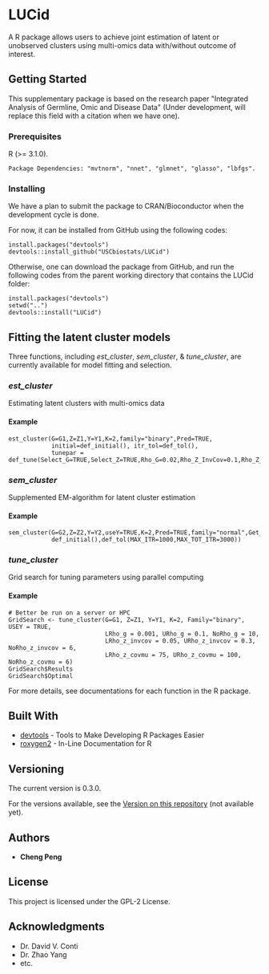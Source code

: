 # LUCid

A R package allows users to achieve joint estimation of latent or unobserved clusters using multi-omics data with/without outcome of interest.

## Getting Started

This supplementary package is based on the research paper "Integrated Analysis of Germline, Omic and Disease Data" (Under development, will replace this field with a citation when we have one). 

### Prerequisites

R (>= 3.1.0).

```
Package Dependencies: "mvtnorm", "nnet", "glmnet", "glasso", "lbfgs".
```

### Installing

We have a plan to submit the package to CRAN/Bioconductor when the development cycle is done.

For now, it can be installed from GitHub using the following codes:

```
install.packages("devtools")
devtools::install_github("USCbiostats/LUCid")
```
Otherwise, one can download the package from GitHub, and run the following codes from the parent working directory that contains the LUCid folder:

```
install.packages("devtools")
setwd("..")
devtools::install("LUCid")
```

## Fitting the latent cluster models

Three functions, including *est_cluster*, *sem_cluster*, & *tune_cluster*, are currently available for model fitting and selection. 

### *est_cluster*

Estimating latent clusters with multi-omics data

#### Example

```
est_cluster(G=G1,Z=Z1,Y=Y1,K=2,family="binary",Pred=TRUE,
            initial=def_initial(), itr_tol=def_tol(),
            tunepar = def_tune(Select_G=TRUE,Select_Z=TRUE,Rho_G=0.02,Rho_Z_InvCov=0.1,Rho_Z_CovMu=93))
```

### *sem_cluster*

Supplemented EM-algorithm for latent cluster estimation

#### Example

```
sem_cluster(G=G2,Z=Z2,Y=Y2,useY=TRUE,K=2,Pred=TRUE,family="normal",Get_SE=TRUE,
            def_initial(),def_tol(MAX_ITR=1000,MAX_TOT_ITR=3000))
```

### *tune_cluster*

Grid search for tuning parameters using parallel computing

#### Example

```
# Better be run on a server or HPC
GridSearch <- tune_cluster(G=G1, Z=Z1, Y=Y1, K=2, Family="binary", USEY = TRUE,
                           LRho_g = 0.001, URho_g = 0.1, NoRho_g = 10,
                           LRho_z_invcov = 0.05, URho_z_invcov = 0.3, NoRho_z_invcov = 6,
                           LRho_z_covmu = 75, URho_z_covmu = 100, NoRho_z_covmu = 6)
GridSearch$Results
GridSearch$Optimal
```
For more details, see documentations for each function in the R package.


## Built With

* [devtools](https://cran.r-project.org/web/packages/devtools/index.html) - Tools to Make Developing R Packages Easier
* [roxygen2](https://cran.r-project.org/web/packages/roxygen2/index.html) - In-Line Documentation for R

## Versioning

The current version is 0.3.0.

For the versions available, see the [Version on this repository](https://github.com/your/project/Version) (not available yet). 

## Authors

* **Cheng Peng**

## License

This project is licensed under the GPL-2 License.

## Acknowledgments

* Dr. David V. Conti
* Dr. Zhao Yang
* etc.
